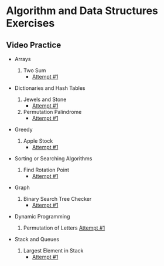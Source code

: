 # Algorithm and Data Structures Exercises

## Video Practice
- Arrays
    1. Two Sum
        - [Attempt #1](https://youtu.be/I7_YFq1w1lk)

- Dictionaries and Hash Tables
    1. Jewels and Stone
        - [Attempt #1](https://youtu.be/vu8bCfp_ATI)
    2. Permutation Palindrome
        - [Attempt #1](https://youtu.be/M6AAgnma8zs)

- Greedy
    1. Apple Stock
        - [Attempt #1](https://youtu.be/AgehcZkOPOI)

- Sorting or Searching Algorithms
    1. Find Rotation Point
        - [Attempt #1](https://youtu.be/CBb_iucaMgQ)

- Graph
    1. Binary Search Tree Checker
        - [Attempt #1](https://youtu.be/FZZAjVefQh4)

- Dynamic Programming
    1. Permutation of Letters
        [Attempt #1](https://youtu.be/9J-FAbDy5wU)

- Stack and Queues
    1. Largest Element in Stack
        - [Attempt #1](https://youtu.be/r7zuT39LwoI)

